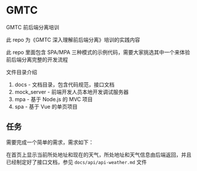 # GMTC
GMTC 前后端分离培训

此 repo 为《GMTC 深入理解前后端分离》培训的实践内容

此 repo 里面包含 SPA/MPA 三种模式的示例代码，需要大家挑选其中一个来体验前后端分离完整的开发流程

文件目录介绍

1. docs - 文档目录，包含代码规范，接口文档
2. mock_server - 前端开发人员本地开发调试服务器
3. mpa - 基于 Node.js 的 MVC 项目
4. spa - 基于 Vue 的单页项目

## 任务

需要完成一个简单的需求，需求如下：

在首页上显示当前所处地址和现在的天气，所处地址和天气信息由后端返回，并且已经制定好了接口文档，参见 `docs/api/api-weather.md` 文件



